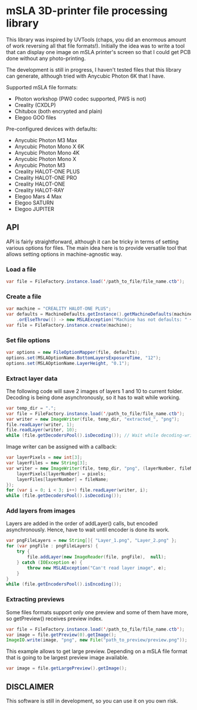 mSLA 3D-printer file processing library
======

This library was inspired by UVTools (chaps, you did an enormous amount of work reversing all that file formats!).
Initially the idea was to write a tool that can display one image on mSLA printer's screen so
that I could get PCB done without any photo-printing.

The development is still in progress, I haven't tested files that this library can
generate, although tried with Anycubic Photon 6K that I have.

Supported mSLA file formats:
- Photon workshop (PW0 codec supported, PWS is not)
- Creality (CXDLP)
- Chitubox (both encrypted and plain)
- Elegoo GOO files

Pre-configured devices with defaults:
- Anycubic Photon M3 Max
- Anycubic Photon Mono X 6K
- Anycubic Photon Mono 4K
- Anycubic Photon Mono X
- Anycubic Photon M3
- Creality HALOT-ONE PLUS
- Creality HALOT-ONE PRO
- Creality HALOT-ONE
- Creality HALOT-RAY
- Elegoo Mars 4 Max
- Elegoo SATURN
- Elegoo JUPITER

## API

API is fairly straightforward, although it can be tricky in terms of setting
various options for files. The main idea here is to provide versatile tool that
allows setting options in machine-agnostic way.

### Load a file

```java
var file = FileFactory.instance.load('/path_to_file/file_name.ctb');
```

### Create a file

```java
var machine = "CREALITY HALOT-ONE PLUS";
var defaults = MachineDefaults.getInstance().getMachineDefaults(machine)
    .orElseThrow(() -> new MSLAException("Machine has not defaults: " + machine));
var file = FileFactory.instance.create(machine);
```

### Set file options
```java
var options = new FileOptionMapper(file, defaults);
options.set(MSLAOptionName.BottomLayersExposureTime, "12");
options.set(MSLAOptionName.LayerHeight, "0.1");
```

### Extract layer data

The following code will save 2 images of layers 1 and 10 to current folder.
Decoding is being done asynchronously, so it has to wait while working.

```java
var temp_dir = ".";
var file = FileFactory.instance.load('/path_to_file/file_name.ctb');
var writer = new ImageWriter(file, temp_dir, "extracted_", "png");
file.readLayer(writer, 1);
file.readLayer(writer, 10);
while (file.getDecodersPool().isDecoding()); // Wait while decoding-writing is done
```

Image writer can be assigned with a callback:

```java
var layerPixels = new int[3];
var layerFiles = new String[3];
var writer = new ImageWriter(file, temp_dir, "png", (layerNumber, fileName, pixels) -> {
    layerPixels[layerNumber] = pixels;
    layerFiles[layerNumber] = fileName;
});
for (var i = 0; i < 3; i++) file.readLayer(writer, i);
while (file.getDecodersPool().isDecoding());
```

### Add layers from images

Layers are added in the order of addLayer() calls, but encoded asynchronously.
Hence, have to wait until encoder is done its work.

```java
var pngFileLayers = new String[]{ "Layer_1.png", "Layer_2.png" };
for (var pngFile : pngFileLayers) {
    try {
        file.addLayer(new ImageReader(file, pngFile),  null);
    } catch (IOException e) { 
        throw new MSLAException("Can't read layer image", e); 
    }
}
while (file.getEncodersPool().isEncoding());
```

### Extracting previews

Some files formats support only one preview and some of them have more, 
so getPreview() receives preview index.

```java
var file = FileFactory.instance.load('/path_to_file/file_name.ctb');
var image = file.getPreview(0).getImage();
ImageIO.write(image, "png", new File("path_to_preview/preview.png"));
```

This example allows to get large preview. Depending on a mSLA file format
that is going to be largest preview image available.

```java
var image = file.getLargePreview().getImage();
```

## DISCLAIMER

This software is still in development, so you can use it on you own risk.